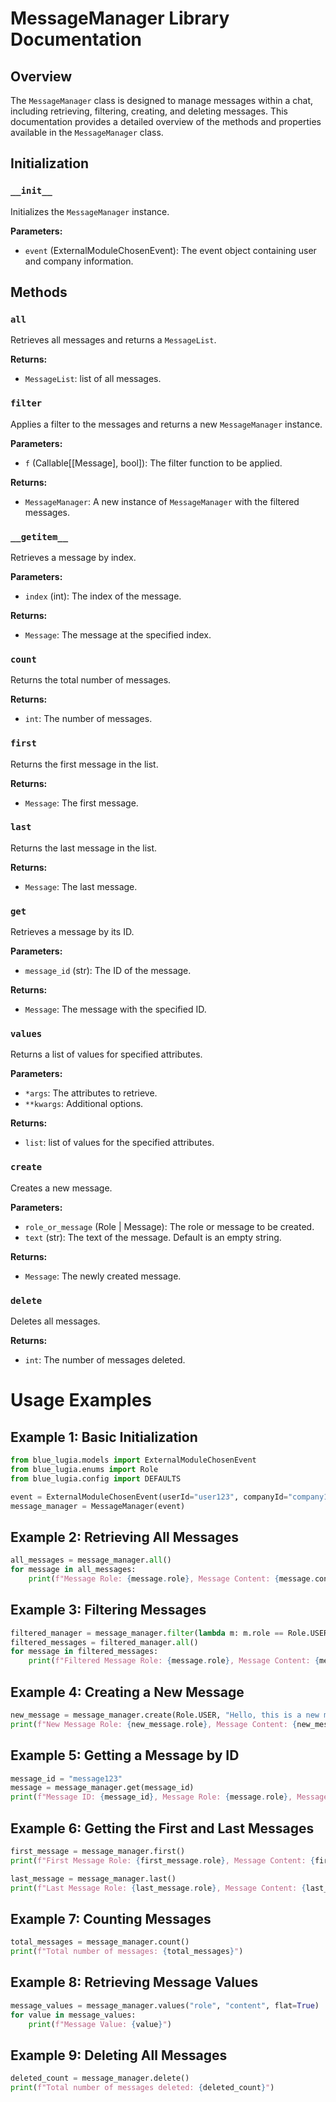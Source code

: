 # MessageManager Library Documentation

## Overview
The `MessageManager` class is designed to manage messages within a chat, including retrieving, filtering, creating, and deleting messages. This documentation provides a detailed overview of the methods and properties available in the `MessageManager` class.

## Initialization
### `__init__`
Initializes the `MessageManager` instance.

**Parameters:**
- `event` (ExternalModuleChosenEvent): The event object containing user and company information.

## Methods
### `all`
Retrieves all messages and returns a `MessageList`.

**Returns:**
- `MessageList`: list of all messages.

### `filter`
Applies a filter to the messages and returns a new `MessageManager` instance.

**Parameters:**
- `f` (Callable[[Message], bool]): The filter function to be applied.

**Returns:**
- `MessageManager`: A new instance of `MessageManager` with the filtered messages.

### `__getitem__`
Retrieves a message by index.

**Parameters:**
- `index` (int): The index of the message.

**Returns:**
- `Message`: The message at the specified index.

### `count`
Returns the total number of messages.

**Returns:**
- `int`: The number of messages.

### `first`
Returns the first message in the list.

**Returns:**
- `Message`: The first message.

### `last`
Returns the last message in the list.

**Returns:**
- `Message`: The last message.

### `get`
Retrieves a message by its ID.

**Parameters:**
- `message_id` (str): The ID of the message.

**Returns:**
- `Message`: The message with the specified ID.

### `values`
Returns a list of values for specified attributes.

**Parameters:**
- `*args`: The attributes to retrieve.
- `**kwargs`: Additional options.

**Returns:**
- `list`: list of values for the specified attributes.

### `create`
Creates a new message.

**Parameters:**
- `role_or_message` (Role | Message): The role or message to be created.
- `text` (str): The text of the message. Default is an empty string.

**Returns:**
- `Message`: The newly created message.

### `delete`
Deletes all messages.

**Returns:**
- `int`: The number of messages deleted.

# Usage Examples

## Example 1: Basic Initialization

```python
from blue_lugia.models import ExternalModuleChosenEvent
from blue_lugia.enums import Role
from blue_lugia.config import DEFAULTS

event = ExternalModuleChosenEvent(userId="user123", companyId="company123", payload={"chatId": "chat123"})
message_manager = MessageManager(event)
```

## Example 2: Retrieving All Messages

```python
all_messages = message_manager.all()
for message in all_messages:
    print(f"Message Role: {message.role}, Message Content: {message.content}")
```

## Example 3: Filtering Messages

```python
filtered_manager = message_manager.filter(lambda m: m.role == Role.USER)
filtered_messages = filtered_manager.all()
for message in filtered_messages:
    print(f"Filtered Message Role: {message.role}, Message Content: {message.content}")
```

## Example 4: Creating a New Message

```python
new_message = message_manager.create(Role.USER, "Hello, this is a new message!")
print(f"New Message Role: {new_message.role}, Message Content: {new_message.content}")
```

## Example 5: Getting a Message by ID

```python
message_id = "message123"
message = message_manager.get(message_id)
print(f"Message ID: {message_id}, Message Role: {message.role}, Message Content: {message.content}")
```

## Example 6: Getting the First and Last Messages

```python
first_message = message_manager.first()
print(f"First Message Role: {first_message.role}, Message Content: {first_message.content}")

last_message = message_manager.last()
print(f"Last Message Role: {last_message.role}, Message Content: {last_message.content}")
```

## Example 7: Counting Messages

```python
total_messages = message_manager.count()
print(f"Total number of messages: {total_messages}")
```

## Example 8: Retrieving Message Values

```python
message_values = message_manager.values("role", "content", flat=True)
for value in message_values:
    print(f"Message Value: {value}")
```

## Example 9: Deleting All Messages

```python
deleted_count = message_manager.delete()
print(f"Total number of messages deleted: {deleted_count}")
```